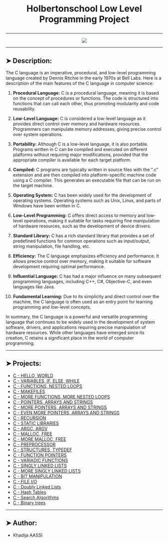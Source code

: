 # <p align="center">Holbertonschool Low Level Programming Project</p>

----------

<p align="center">
    <img [C] src="https://trustmyscience.com/wp-content/uploads/2020/01/langage-c-popularite.jpg">
</p>

----------

## ➤ Description:

The C language is an imperative, procedural, and low-level programming language created by Dennis Ritchie in the early 1970s at Bell Labs. Here is a description of the main features of the C language in computer science:

1. **Procedural Language:** C is a procedural language, meaning it is based on the concept of procedures or functions. The code is structured into functions that can call each other, thus promoting modularity and code reusability.

2. **Low-Level Language:** C is considered a low-level language as it provides direct control over memory and hardware resources. Programmers can manipulate memory addresses, giving precise control over system operations.

3. **Portability:** Although C is a low-level language, it is also portable. Programs written in C can be compiled and executed on different platforms without requiring major modifications, provided that the appropriate compiler is available for each target platform.

4. **Compiled:** C programs are typically written in source files with the ".c" extension and are then compiled into platform-specific machine code using a C compiler. This generates an executable file that can be run on the target machine.

5. **Operating System:** C has been widely used for the development of operating systems. Operating systems such as Unix, Linux, and parts of Windows have been written in C.

6. **Low-Level Programming:** C offers direct access to memory and low-level operations, making it suitable for tasks requiring fine manipulation of hardware resources, such as the development of device drivers.

7. **Standard Library:** C has a rich standard library that provides a set of predefined functions for common operations such as input/output, string manipulation, file handling, etc.

8. **Efficiency:** The C language emphasizes efficiency and performance. It allows precise control over memory, making it suitable for software development requiring optimal performance.

9. **Influential Language:** C has had a major influence on many subsequent programming languages, including C++, C#, Objective-C, and even languages like Java.

10. **Fundamental Learning:** Due to its simplicity and direct control over the machine, the C language is often used as an entry point for learning programming and low-level concepts.

In summary, the C language is a powerful and versatile programming language that continues to be widely used in the development of system software, drivers, and applications requiring precise manipulation of hardware resources. While other languages have emerged since its creation, C retains a significant place in the world of computer programming.

----------

## ➤ Projects:

* [C - HELLO, WORLD](https://github.com/khadaassi/holbertonschool-low_level_programming/tree/main/hello_world)
* [C - VARIABLES, IF, ELSE, WHILE](https://github.com/khadaassi/holbertonschool-low_level_programming/tree/main/variables_if_else_while)
* [C - FUNCTIONS, NESTED LOOPS](https://github.com/khadaassi/holbertonschool-low_level_programming/tree/main/functions_nested_loops)
* [C - MAKEFILES](https://github.com/khadaassi/holbertonschool-low_level_programming/tree/main/makefiles)
* [C - MORE FUNCTIONS, MORE NESTED LOOPS](https://github.com/khadaassi/holbertonschool-low_level_programming/tree/main/more_functions_nested_loops)
* [C - POINTERS, ARRAYS AND STRINGS](https://github.com/khadaassi/holbertonschool-low_level_programming/tree/main/pointers_arrays_strings)
* [C - MORE POINTERS, ARRAYS AND STRINGS](https://github.com/khadaassi/holbertonschool-low_level_programming/tree/main/pointers_arrays_strings)
* [C - EVEN MORE POINTERS, ARRAYS AND STRINGS](https://github.com/khadaassi/holbertonschool-low_level_programming/tree/main/pointers_arrays_strings)
* [C - RECURSION](https://github.com/khadaassi/holbertonschool-low_level_programming/tree/main/recursion)
* [C - STATIC LIBRARIES](https://github.com/khadaassi/holbertonschool-low_level_programming/tree/main/static_libraries)
* [C - ARGC, ARGV](https://github.com/khadaassi/holbertonschool-low_level_programming/tree/main/argc_argv)
* [C - MALLOC, FREE](https://github.com/khadaassi/holbertonschool-low_level_programming/tree/main/malloc_free)
* [C - MORE MALLOC, FREE](https://github.com/khadaassi/holbertonschool-low_level_programming/tree/main/more_malloc_free)
* [C - PREPROCESSOR](https://github.com/khadaassi/holbertonschool-low_level_programming/tree/main/preprocessor)
* [C - STRUCTURES, TYPEDEF](https://github.com/khadaassi/holbertonschool-low_level_programming/tree/main/structures_typedef)
* [C - FUNCTION POINTERS](https://github.com/khadaassi/holbertonschool-low_level_programming/tree/main/function_pointers)
* [C - VARIADIC FUNCTIONS](https://github.com/khadaassi/holbertonschool-low_level_programming/tree/main/variadic_functions)
* [C - SINGLY LINKED LISTS](https://github.com/khadaassi/holbertonschool-low_level_programming/tree/main/singly_linked_lists)
* [C - MORE SINGLY LINKED LISTS](https://github.com/khadaassi/holbertonschool-low_level_programming/tree/main/singly_linked_lists)
* [C - BIT MANIPULATION](https://github.com/khadaassi/holbertonschool-low_level_programming/tree/main/bit_manipulation)
* [C - FILE I/O](https://github.com/khadaassi/holbertonschool-low_level_programming/tree/main/file_io)
* [C - Doubly Linked Lists](https://github.com/khadaassi/holbertonschool-low_level_programming/tree/main/doubly_linked_lists)
* [C - Hash Tables](https://github.com/khadaassi/holbertonschool-low_level_programming/tree/main/hash_tables)
* [C - Search Algorithms](https://github.com/khadaassi/holbertonschool-low_level_programming/tree/main/search_algorithms)
* [C - Binary trees](https://github.com/khadaassi/holbertonschool-binary_trees)

----------

## ➤ Author:

- Khadija AASSI